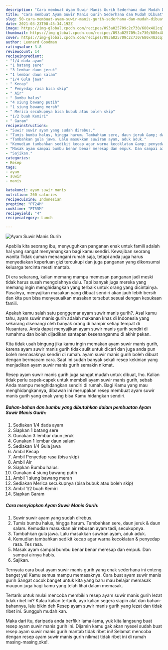 ```yaml
---
description: "Cara membuat Ayam Suwir Manis Gurih Sederhana dan Mudah Dibuat"
title: "Cara membuat Ayam Suwir Manis Gurih Sederhana dan Mudah Dibuat"
slug: 50-cara-membuat-ayam-suwir-manis-gurih-sederhana-dan-mudah-dibuat
date: 2021-03-23T08:45:34.192Z
image: https://img-global.cpcdn.com/recipes/093a025709c2c730/680x482cq70/ayam-suwir-manis-gurih-foto-resep-utama.jpg
thumbnail: https://img-global.cpcdn.com/recipes/093a025709c2c730/680x482cq70/ayam-suwir-manis-gurih-foto-resep-utama.jpg
cover: https://img-global.cpcdn.com/recipes/093a025709c2c730/680x482cq70/ayam-suwir-manis-gurih-foto-resep-utama.jpg
author: Leonard Goodman
ratingvalue: 3.8
reviewcount: 14
recipeingredient:
- "1/4 dada ayam"
- "1 batang sere"
- "3 lembar daun jeruk"
- "1 lembar daun salam"
- "1/4 Gula jawa"
- " Kecap"
- " Penyedap rasa bisa skip"
- " Air"
- " Bumbu halus"
- "4 siung bawang putih"
- "1 siung bawang merah"
- " Merica secukupnya bisa bubuk atau boleh skip"
- "1/2 buah Kemiri"
- " Garam"
recipeinstructions:
- "Suwir suwir ayam yang sudah direbus."
- "Tumis bumbu halus, hingga harum. Tambahkan sere, daun jeruk &amp; daun salam. Kemudian masukkan air rebusan ayam tadi, secukupnya."
- "Tambahkan gula jawa. Lalu masukkan suwiran ayam, aduk aduk."
- "Kemudian tambahkan sedikit kecap agar warna kecoklatan &amp; penyedap rasa. Tes rasa."
- "Masak ayam sampai bumbu benar benar meresap dan empuk. Dan sampai airnya habis."
- "Sajikan."
categories:
- Resep
tags:
- ayam
- suwir
- manis

katakunci: ayam suwir manis 
nutrition: 260 calories
recipecuisine: Indonesian
preptime: "PT24M"
cooktime: "PT55M"
recipeyield: "4"
recipecategory: Lunch

---
```



![Ayam Suwir Manis Gurih](https://img-global.cpcdn.com/recipes/093a025709c2c730/680x482cq70/ayam-suwir-manis-gurih-foto-resep-utama.jpg)

Apabila kita seorang ibu, menyuguhkan panganan enak untuk famili adalah hal yang sangat menyenangkan bagi kamu sendiri. Kewajiban seorang  wanita Tidak cuman menangani rumah saja, tetapi anda juga harus menyediakan keperluan gizi tercukupi dan juga panganan yang dikonsumsi keluarga tercinta mesti mantab.

Di era  sekarang, kalian memang mampu memesan panganan jadi meski tidak harus susah mengolahnya dulu. Tapi banyak juga mereka yang memang ingin menghidangkan yang terbaik untuk orang yang dicintainya. Pasalnya, menyajikan masakan yang dibuat sendiri akan jauh lebih bersih dan kita pun bisa menyesuaikan masakan tersebut sesuai dengan kesukaan famili. 



Apakah kamu salah satu penggemar ayam suwir manis gurih?. Asal kamu tahu, ayam suwir manis gurih adalah makanan khas di Indonesia yang sekarang disenangi oleh banyak orang di hampir setiap tempat di Nusantara. Anda dapat menyajikan ayam suwir manis gurih sendiri di rumahmu dan boleh dijadikan santapan kesenanganmu di akhir pekan.

Kita tidak usah bingung jika kamu ingin memakan ayam suwir manis gurih, karena ayam suwir manis gurih tidak sulit untuk dicari dan juga anda pun boleh memasaknya sendiri di rumah. ayam suwir manis gurih boleh dibuat dengan bermacam cara. Saat ini sudah banyak sekali resep kekinian yang menjadikan ayam suwir manis gurih semakin nikmat.

Resep ayam suwir manis gurih juga sangat mudah untuk dibuat, lho. Kalian tidak perlu capek-capek untuk membeli ayam suwir manis gurih, sebab Anda mampu menghidangkan sendiri di rumah. Bagi Kamu yang mau menghidangkannya, dibawah ini merupakan resep membuat ayam suwir manis gurih yang enak yang bisa Kamu hidangkan sendiri.

<!--inarticleads1-->

##### Bahan-bahan dan bumbu yang dibutuhkan dalam pembuatan Ayam Suwir Manis Gurih:

1. Sediakan 1/4 dada ayam
1. Siapkan 1 batang sere
1. Gunakan 3 lembar daun jeruk
1. Gunakan 1 lembar daun salam
1. Sediakan 1/4 Gula jawa
1. Ambil  Kecap
1. Ambil  Penyedap rasa (bisa skip)
1. Ambil  Air
1. Siapkan  Bumbu halus:
1. Gunakan 4 siung bawang putih
1. Ambil 1 siung bawang merah
1. Sediakan  Merica secukupnya (bisa bubuk atau boleh skip)
1. Ambil 1/2 buah Kemiri
1. Siapkan  Garam




<!--inarticleads2-->

##### Cara menyiapkan Ayam Suwir Manis Gurih:

1. Suwir suwir ayam yang sudah direbus.
1. Tumis bumbu halus, hingga harum. Tambahkan sere, daun jeruk &amp; daun salam. Kemudian masukkan air rebusan ayam tadi, secukupnya.
1. Tambahkan gula jawa. Lalu masukkan suwiran ayam, aduk aduk.
1. Kemudian tambahkan sedikit kecap agar warna kecoklatan &amp; penyedap rasa. Tes rasa.
1. Masak ayam sampai bumbu benar benar meresap dan empuk. Dan sampai airnya habis.
1. Sajikan.




Ternyata cara buat ayam suwir manis gurih yang enak sederhana ini enteng banget ya! Kamu semua mampu memasaknya. Cara buat ayam suwir manis gurih Sangat cocok banget untuk kita yang baru mau belajar memasak maupun juga bagi kamu yang telah lihai dalam memasak.

Tertarik untuk mulai mencoba membikin resep ayam suwir manis gurih lezat tidak ribet ini? Kalau kalian tertarik, ayo kalian segera siapin alat dan bahan-bahannya, lalu bikin deh Resep ayam suwir manis gurih yang lezat dan tidak ribet ini. Sungguh mudah kan. 

Maka dari itu, daripada anda berfikir lama-lama, yuk kita langsung buat resep ayam suwir manis gurih ini. Dijamin kamu gak akan nyesel sudah buat resep ayam suwir manis gurih mantab tidak ribet ini! Selamat mencoba dengan resep ayam suwir manis gurih nikmat tidak ribet ini di rumah masing-masing,oke!.

